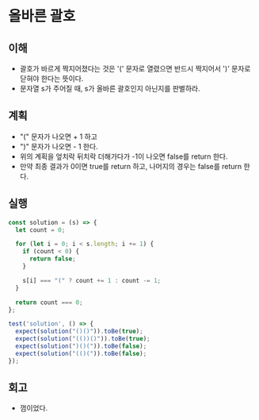 # 올바른 괄호

## 이해

- 괄호가 바르게 짝지어졌다는 것은 '(' 문자로 열렸으면 반드시 짝지어서 ')' 문자로 닫혀야 한다는 뜻이다.
- 문자열 s가 주어질 때, s가 올바른 괄호인지 아닌지를 판별하라.

## 계획

- "(" 문자가 나오면 + 1 하고
- ")" 문자가 나오면 - 1 한다.
- 위의 계획을 엎치락 뒤치락 더해가다가 -1이 나오면 false를 return 한다.
- 만약 최종 결과가 0이면 true를 return 하고, 나머지의 경우는 false를 return 한다.

## 실행

```javascript
const solution = (s) => {
  let count = 0;

  for (let i = 0; i < s.length; i += 1) {
    if (count < 0) {
      return false;
    }

    s[i] === "(" ? count += 1 : count -= 1;
  }

  return count === 0;
};

test('solution', () => {
  expect(solution("()()")).toBe(true);
  expect(solution("(())()")).toBe(true);
  expect(solution(")()(")).toBe(false);
  expect(solution("(()(")).toBe(false);
});
```

## 회고

- 껌이었다.
